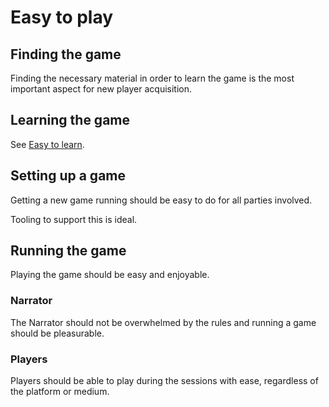 # Easy to play

## Finding the game

Finding the necessary material in order to learn the game is the most important aspect for new player acquisition.

## Learning the game

See [Easy to learn](./easy-to-learn.md).

## Setting up a game

Getting a new game running should be easy to do for all parties involved.

Tooling to support this is ideal.

## Running the game

Playing the game should be easy and enjoyable.

### Narrator

The Narrator should not be overwhelmed by the rules and running a game should be pleasurable.

### Players

Players should be able to play during the sessions with ease, regardless of the platform or medium.
